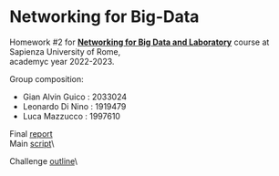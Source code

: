 # Networking for Big-Data
Homework #2 for [**Networking for Big Data and Laboratory**](https://web.uniroma1.it/netlab/networking-big-data-and-laboratory) course at Sapienza University of Rome,\
academyc year 2022-2023.

Group composition:

- Gian Alvin Guico : 2033024
- Leonardo Di Nino : 1919479
- Luca Mazzucco : 1997610


Final [report](https://nbviewer.org/github/LM1997610/Networking-for-Big-Data/blob/main/NBD_CH2_Report.pdf)\
Main [script](https://github.com/LM1997610/Networking-for-Big-Data/blob/main/NBD_CH2.ipynb)\

Challenge [outline](https://github.com/LM1997610/Networking-for-Big-Data/blob/main/problem_outline.md)\
